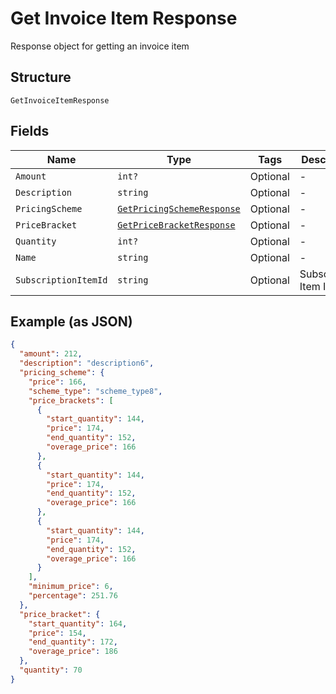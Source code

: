 
# Get Invoice Item Response

Response object for getting an invoice item

## Structure

`GetInvoiceItemResponse`

## Fields

| Name | Type | Tags | Description |
|  --- | --- | --- | --- |
| `Amount` | `int?` | Optional | - |
| `Description` | `string` | Optional | - |
| `PricingScheme` | [`GetPricingSchemeResponse`](../../doc/models/get-pricing-scheme-response.md) | Optional | - |
| `PriceBracket` | [`GetPriceBracketResponse`](../../doc/models/get-price-bracket-response.md) | Optional | - |
| `Quantity` | `int?` | Optional | - |
| `Name` | `string` | Optional | - |
| `SubscriptionItemId` | `string` | Optional | Subscription Item Id |

## Example (as JSON)

```json
{
  "amount": 212,
  "description": "description6",
  "pricing_scheme": {
    "price": 166,
    "scheme_type": "scheme_type8",
    "price_brackets": [
      {
        "start_quantity": 144,
        "price": 174,
        "end_quantity": 152,
        "overage_price": 166
      },
      {
        "start_quantity": 144,
        "price": 174,
        "end_quantity": 152,
        "overage_price": 166
      },
      {
        "start_quantity": 144,
        "price": 174,
        "end_quantity": 152,
        "overage_price": 166
      }
    ],
    "minimum_price": 6,
    "percentage": 251.76
  },
  "price_bracket": {
    "start_quantity": 164,
    "price": 154,
    "end_quantity": 172,
    "overage_price": 186
  },
  "quantity": 70
}
```


